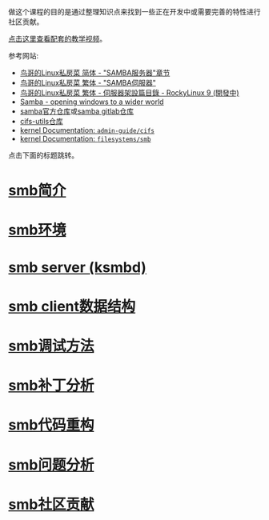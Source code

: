做这个课程的目的是通过整理知识点来找到一些正在开发中或需要完善的特性进行社区贡献。

[点击这里查看配套的教学视频](https://chenxiaosong.com/course/smb/video.html)。

参考网站:

- [鸟哥的Linux私房菜 简体 - "SAMBA服务器"章节](http://cn.linux.vbird.org/linux_server/#part3)
- [鸟哥的Linux私房菜 繁体 - "SAMBA伺服器"](https://linux.vbird.org/linux_server/centos6/0370samba.php)
- [鸟哥的Linux私房菜 繁体 - 伺服器架設篇目錄 - RockyLinux 9 (開發中)](https://linux.vbird.org/linux_server/rocky9/)
- [Samba - opening windows to a wider world](https://www.samba.org/)
- [samba官方仓库](https://git.samba.org/?p=samba.git;a=summary)或[samba gitlab仓库](https://gitlab.com/samba-team/samba)
- [cifs-utils仓库](https://git.samba.org/?p=cifs-utils.git;a=summary)
- [kernel Documentation: `admin-guide/cifs`](https://github.com/torvalds/linux/tree/master/Documentation/admin-guide/cifs)
- [kernel Documentation: `filesystems/smb`](https://github.com/torvalds/linux/tree/master/Documentation/filesystems/smb)

点击下面的标题跳转。

# [smb简介](https://chenxiaosong.com/course/smb/introduction.html)

# [smb环境](https://chenxiaosong.com/course/smb/environment.html)

# [smb server (ksmbd)](https://chenxiaosong.com/course/smb/ksmbd.html)

# [smb client数据结构](https://chenxiaosong.com/course/smb/client-struct.html)

# [smb调试方法](https://chenxiaosong.com/course/smb/debug.html)

# [smb补丁分析](https://chenxiaosong.com/course/smb/patch.html)

# [smb代码重构](https://chenxiaosong.com/course/smb/refactor.html)

# [smb问题分析](https://chenxiaosong.com/course/smb/issue.html)

# [smb社区贡献](https://chenxiaosong.com/course/smb/mailing-list.html)

